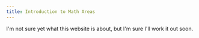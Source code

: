 ```yaml
---
title: Introduction to Math Areas
---
```


I'm not sure yet what this website is about, but I'm sure I'll work it out soon.
